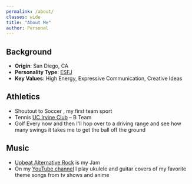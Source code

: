 ```yaml
---
permalink: /about/
classes: wide
title: "About Me"
author: Personal
---
```


## <i class="fas fa-home" style="color: #1e5cc8;"></i> Background 
- **Origin**:			   <i class="fas fa-sun" style="color: #EEE22C;"></i> San Diego, CA 
- **Personality Type**:     [ESFJ](https://www.16personalities.com/esfj-personality)  
- **Key Values**:		    High Energy, Expressive Communication, Creative Ideas

## <i class="fas fa-football-ball" style="color: #511f1f;"></i> Athletics 
- Shoutout to Soccer <i class="fas fa-futbol" style="color: #1f512b;"></i>, my first team sport  
- Tennis <i class="fas fa-baseball-ball" style="color: #dff24a;"></i>		[UC Irvine Club](https://www.facebook.com/TennisClubatUCI/) – B Team  
- Golf <i class="fas fa-golf-ball" style="color: #c0c0c9;"></i>   	Every now and then I'll hop over to a driving range and see how many swings it takes me to get the ball off the ground

## <i class="fas fa-music" style="color: #6d4d9d;"></i> Music 
- [Upbeat Alternative Rock](https://open.spotify.com/playlist/0fXEEXQLRVRKN68i7iCmtI?si=1bd4cab161064d33) is my Jam <i class="fas fa-headphones-alt" style="color: #f57d3d;"></i>
- On my [YouTube channel](https://www.youtube.com/@Ukudabs) I play ukulele and guitar covers of my favorite theme songs from tv shows and anime 
